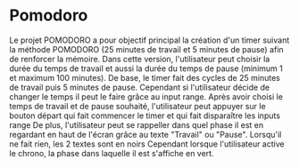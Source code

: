 # Pomodoro
Le projet POMODORO a pour objectif principal la création d'un timer suivant la méthode POMODORO (25 minutes de travail et 5 minutes de pause) afin de renforcer la mémoire.
Dans cette version, l'utilisateur peut choisir la durée du temps de travail et aussi la durée du temps de pause (minimum 1 et maximum 100 minutes).
De base, le timer fait des cycles de 25 minutes de travail puis 5 minutes de pause. Cependant si l'utilisateur décide de changer le temps il peut le faire grâce au input range.
Après avoir choisi le temps de travail et de pause souhaité, l'utilisateur peut appuyer sur le bouton départ qui fait commencer le timer et qui fait disparaître les inputs range
De plus, l'utilisateur peut se rappeller dans quel phase il est en regardant en haut de l'écran grâce au texte "Travail" ou "Pause". Lorsqu'il ne fait rien, les 2 textes sont en noirs
Cependant lorsque l'utilisateur active le chrono, la phase dans laquelle il est s'affiche en vert. 
